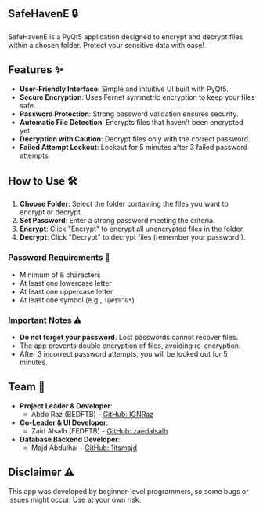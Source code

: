 ## SafeHavenE 🔒

SafeHavenE is a PyQt5 application designed to encrypt and decrypt files within a chosen folder. Protect your sensitive data with ease!

## Features ✨

- **User-Friendly Interface**: Simple and intuitive UI built with PyQt5.
- **Secure Encryption**: Uses Fernet symmetric encryption to keep your files safe.
- **Password Protection**: Strong password validation ensures security.
- **Automatic File Detection**: Encrypts files that haven't been encrypted yet.
- **Decryption with Caution**: Decrypt files only with the correct password.
- **Failed Attempt Lockout**: Lockout for 5 minutes after 3 failed password attempts.

## How to Use 🛠️

1. **Choose Folder**: Select the folder containing the files you want to encrypt or decrypt.
2. **Set Password**: Enter a strong password meeting the criteria.
3. **Encrypt**: Click "Encrypt" to encrypt all unencrypted files in the folder.
4. **Decrypt**: Click "Decrypt" to decrypt files (remember your password!).

### Password Requirements 🔑
- Minimum of 8 characters
- At least one lowercase letter
- At least one uppercase letter
- At least one symbol (e.g., `!@#$%^&*`)

### Important Notes ⚠️
- **Do not forget your password**. Lost passwords cannot recover files.
- The app prevents double encryption of files, avoiding re-encryption.
- After 3 incorrect password attempts, you will be locked out for 5 minutes.

## Team 👥

- **Project Leader & Developer**:
  - Abdo Raz (BEDFTB) - [GitHub: IGNRaz](https://github.com/IGNRaz)
- **Co-Leader & UI Developer**:
  - Zaid Alsalh (FEDFTB) - [GitHub: zaedalsalh](https://github.com/zaedalsalh)
- **Database Backend Developer**:
  - Majd Abdulhai - [GitHub: 1itsmajd](https://github.com/1itsmajd)

## Disclaimer ⚠️

This app was developed by beginner-level programmers, so some bugs or issues might occur. Use at your own risk.

